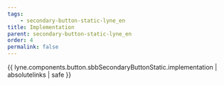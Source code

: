 ```yaml
---
tags: 
    - secondary-button-static-lyne_en
title: Implementation
parent: secondary-button-static-lyne_en
order: 4
permalink: false  
---
```

{{ lyne.components.button.sbbSecondaryButtonStatic.implementation | absolutelinks | safe }}